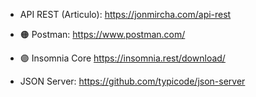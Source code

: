 * API REST (Articulo): https://jonmircha.com/api-rest


* 🟠 Postman: https://www.postman.com/​


* 🟣 Insomnia Core https://insomnia.rest/download/


* JSON Server: https://github.com/typicode/json-server